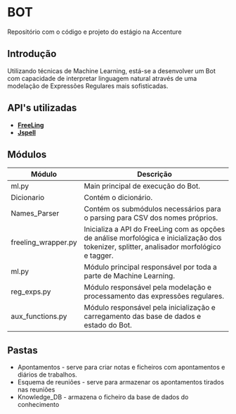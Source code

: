 # BOT

Repositório com o código e projeto do estágio na Accenture


## Introdução

Utilizando técnicas de Machine Learning, está-se a desenvolver um Bot com capacidade de interpretar
linguagem natural através de uma modelação de Expressões Regulares mais sofisticadas.


## API's utilizadas

+ [**FreeLing**](http://nlp.lsi.upc.edu/freeling/)
+ [**Jspell**](http://natura.di.uminho.pt/wiki/doku.php?id=ferramentas:jspell)

## Módulos
|Módulo|Descrição
|------|--------
|ml.py | Main principal de execução do Bot. |
|Dicionario | Contém o dicionário. |
|Names_Parser | Contém os submódulos necessários para o parsing para CSV dos nomes próprios. | 
|freeling_wrapper.py | Inicializa a API do FreeLing com as opções de análise morfológica e inicialização dos tokenizer, splitter, analisador morfológico e tagger.
|ml.py | Módulo principal responsável por toda a parte de Machine Learning. |
|reg_exps.py | Módulo responsável pela modelação e processamento das expressões regulares. |
|aux_functions.py | Módulo responsável pela inicialização e carregamento das base de dados e estado do Bot. |


## Pastas
+ Apontamentos - serve para criar notas e ficheiros com apontamentos e diários de trabalhos.
+ Esquema de reuniões - serve para armazenar os apontamentos tirados nas reuniões
+ Knowledge_DB - armazena o ficheiro da base de dados do conhecimento